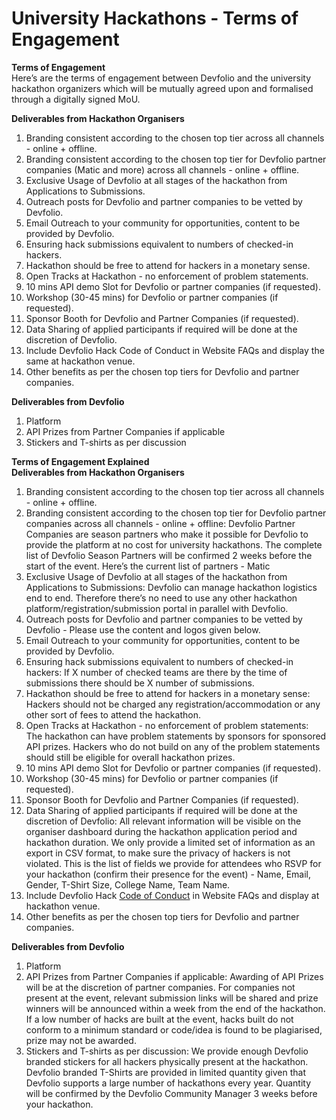 # University Hackathons - Terms of Engagement

**Terms of Engagement**  
Here’s are the terms of engagement between Devfolio and the university hackathon organizers which will be mutually agreed upon and formalised through a digitally signed MoU.

  
**Deliverables from Hackathon Organisers**  


1. Branding consistent according to the chosen top tier across all channels - online + offline.
2. Branding consistent according to the chosen top tier for Devfolio partner companies \(Matic and more\) across all channels - online + offline.
3. Exclusive Usage of Devfolio at all stages of the hackathon from Applications to Submissions.
4. Outreach posts for Devfolio and partner companies to be vetted by Devfolio.
5. Email Outreach to your community for opportunities, content to be provided by Devfolio.
6. Ensuring hack submissions equivalent to numbers of checked-in hackers.
7. Hackathon should be free to attend for hackers in a monetary sense.
8. Open Tracks at Hackathon - no enforcement of problem statements.
9. 10 mins API demo Slot for Devfolio or partner companies \(if requested\).
10. Workshop \(30-45 mins\) for Devfolio or partner companies \(if requested\).
11. Sponsor Booth for Devfolio and Partner Companies \(if requested\).
12. Data Sharing of applied participants if required will be done at the discretion of Devfolio.
13. Include Devfolio Hack Code of Conduct in Website FAQs and display the same at hackathon venue.
14. Other benefits as per the chosen top tiers for Devfolio and partner companies.

  
**Deliverables from Devfolio**  


1. Platform
2. API Prizes from Partner Companies if applicable
3. Stickers and T-shirts as per discussion

  
**Terms of Engagement Explained**  
**Deliverables from Hackathon Organisers**  


1. Branding consistent according to the chosen top tier across all channels - online + offline.
2. Branding consistent according to the chosen top tier for Devfolio partner companies across all channels - online + offline: Devfolio Partner Companies are season partners who make it possible for Devfolio to provide the platform at no cost for university hackathons. The complete list of Devfolio Season Partners will be confirmed 2 weeks before the start of the event. Here’s the current list of partners - Matic 
3. Exclusive Usage of Devfolio at all stages of the hackathon from Applications to Submissions: Devfolio can manage hackathon logistics end to end. Therefore there’s no need to use any other hackathon platform/registration/submission portal in parallel with Devfolio. 
4. Outreach posts for Devfolio and partner companies to be vetted by Devfolio - Please use the content and logos given below.
5. Email Outreach to your community for opportunities, content to be provided by Devfolio.
6. Ensuring hack submissions equivalent to numbers of checked-in hackers: If X number of checked teams are there by the time of submissions there should be X number of submissions.
7. Hackathon should be free to attend for hackers in a monetary sense: Hackers should not be charged any registration/accommodation or any other sort of fees to attend the hackathon.
8. Open Tracks at Hackathon - no enforcement of problem statements: The hackathon can have problem statements by sponsors for sponsored API prizes. Hackers who do not build on any of the problem statements should still be eligible for overall hackathon prizes. 
9. 10 mins API demo Slot for Devfolio or partner companies \(if requested\).
10. Workshop \(30-45 mins\) for Devfolio or partner companies \(if requested\).
11. Sponsor Booth for Devfolio and Partner Companies \(if requested\).
12. Data Sharing of applied participants if required will be done at the discretion of Devfolio: All relevant information will be visible on the organiser dashboard during the hackathon application period and hackathon duration. We only provide a limited set of information as an export in CSV format, to make sure the privacy of hackers is not violated. This is the list of fields we provide for attendees who RSVP for your hackathon \(confirm their presence for the event\) - Name, Email, Gender, T-Shirt Size, College Name, Team Name.
13. Include Devfolio Hack [Code of Conduct](https://devfolio.co/code-of-conduct) in Website FAQs and display at hackathon venue.
14. Other benefits as per the chosen top tiers for Devfolio and partner companies.

  
**Deliverables from Devfolio**  


1. Platform
2. API Prizes from Partner Companies if applicable: Awarding of API Prizes will be at the discretion of partner companies. For companies not present at the event, relevant submission links will be shared and prize winners will be announced within a week from the end of the hackathon. If a low number of hacks are built at the event, hacks built do not conform to a minimum standard or code/idea is found to be plagiarised, prize may not be awarded.
3. Stickers and T-shirts as per discussion: We provide enough Devfolio branded stickers for all hackers physically present at the hackathon. Devfolio branded T-Shirts are provided in limited quantity given that Devfolio supports a large number of hackathons every year. Quantity will be confirmed by the Devfolio Community Manager 3 weeks before your hackathon.


